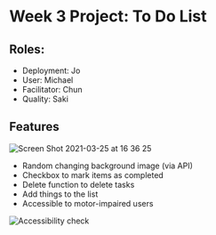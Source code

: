 # Week 3 Project: To Do List

## Roles:
- Deployment: Jo
- User: Michael
- Facilitator: Chun
- Quality: Saki

## Features

![Screen Shot 2021-03-25 at 16 36 25](https://user-images.githubusercontent.com/23028288/112509369-4fdec400-8d88-11eb-8739-4eeee857f650.png)

- Random changing background image (via API)
- Checkbox to mark items as completed
- Delete function to delete tasks
- Add things to the list
- Accessible to motor-impaired users

![Accessibility check](https://user-images.githubusercontent.com/31373245/112510796-b1ebf900-8d89-11eb-9698-062da9dcbca2.png)

